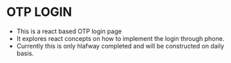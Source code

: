 # OTP LOGIN

- This is a react based OTP login page 
- It explores react concepts on how to implement the login through phone.
- Currently this is only hlafway completed and will be constructed on daily basis.
